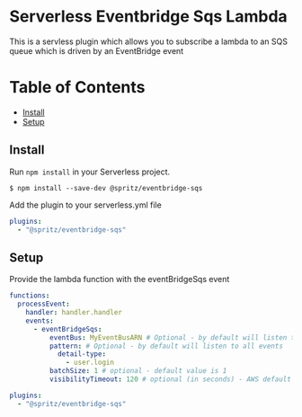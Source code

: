 # Serverless Eventbridge Sqs Lambda

This is a servless plugin which allows you to subscribe a lambda to an SQS queue which is driven by an EventBridge event

# Table of Contents

- [Install](#install)
- [Setup](#setup)

## Install

Run `npm install` in your Serverless project.

`$ npm install --save-dev @spritz/eventbridge-sqs`

Add the plugin to your serverless.yml file

```yml
plugins:
  - "@spritz/eventbridge-sqs"
```

## Setup

Provide the lambda function with the eventBridgeSqs event

```yml
functions:
  processEvent:
    handler: handler.handler
    events:
      - eventBridgeSqs:
          eventBus: MyEventBusARN # Optional - by default will listen to the default bus
          pattern: # Optional - by default will listen to all events
            detail-type:
              - user.login
          batchSize: 1 # optional - default value is 1
          visibilityTimeout: 120 # optional (in seconds) - AWS default is 30 secs

plugins:
  - "@spritz/eventbridge-sqs"
```
